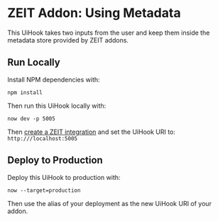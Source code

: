 # ZEIT Addon: Using Metadata

This UiHook takes two inputs from the user and keep them inside the metadata store provided by ZEIT addons.

## Run Locally

Install NPM dependencies with:

```
npm install
```

Then run this UiHook locally with:

```
now dev -p 5005
```

Then [create a ZEIT integration](https://zeit.co/docs/integrations) and set the UiHook URI to: `http:///localhost:5005`

## Deploy to Production

Deploy this UiHook to production with:

```
now --target=production
```

Then use the alias of your deployment as the new UiHook URI of your addon.
